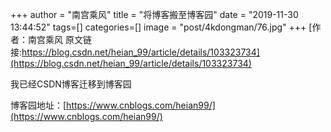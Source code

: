 +++
author = "南宫乘风"
title = "将博客搬至博客园"
date = "2019-11-30 13:44:52"
tags=[]
categories=[]
image = "post/4kdongman/76.jpg"
+++
[作者：南宫乘风   原文链接:https://blog.csdn.net/heian_99/article/details/103323734](https://blog.csdn.net/heian_99/article/details/103323734)

我已经CSDN博客迁移到博客园

博客园地址：[https://www.cnblogs.com/heian99/](https://www.cnblogs.com/heian99/)

 

